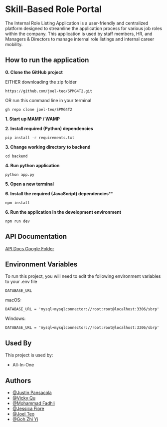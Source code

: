 
# Skill-Based Role Portal

The Internal Role Listing Application is a user-friendly and centralized platform designed to streamline the application process for various job roles within the company. This application is used by staff members, HR, and Managers & Directors to manage internal role listings and internal career mobility.


## How to run the application
**0. Clone the GitHub project**

EITHER downloading the zip folder 


    https://github.com/joel-teo/SPMG4T2.git


OR run this command line in your terminal


    gh repo clone joel-teo/SPMG4T2



**1. Start up MAMP / WAMP**


**2. Install required (Python) dependencies**

    
    pip install -r requirements.txt
    

**3. Change working directory to backend**

    cd backend

**4. Run python application**

    python app.py

**5. Open a new terminal**

**6. Install the required (JavaScript) dependencies****

    npm install


**6. Run the application in the development environment**

    npm run dev
## API Documentation

[API Docs Google Folder](https://drive.google.com/drive/folders/1LRD6al02ToTOjql-_mKQAYrCdwxRX_ia)
## Environment Variables

To run this project, you will need to edit the following environment variables to your .env file

`DATABASE_URL`

macOS:
```
DATABASE_URL = 'mysql+mysqlconnector://root:root@localhost:3306/sbrp'
```

Windows:
```
DATABASE_URL = 'mysql+mysqlconnector://root:root@localhost:3306/sbrp'
```

## Used By

This project is used by:

- All-In-One


## Authors

- [@Justin Pansacola](https://www.github.com/JustinPansacola)
- [@Vicky Qu](https://www.github.com/vickyyqu)
- [@Mohammad Fadhli](https://www.github.com/mohammadfadhli)
- [@Jessica Fiore](https://www.github.com/jessicafiore09)
- [@Joel Teo](https://www.github.com/joel-teo)
- [@Goh Zhi Yi](https://www.github.com/zzz-zhiyi)





<!-- # Vue 3 + Vite

This template should help get you started developing with Vue 3 in Vite. The template uses Vue 3 `<script setup>` SFCs, check out the [script setup docs](https://v3.vuejs.org/api/sfc-script-setup.html#sfc-script-setup) to learn more.

## Recommended IDE Setup

- [VS Code](https://code.visualstudio.com/) + [Volar](https://marketplace.visualstudio.com/items?itemName=Vue.volar) (and disable Vetur) + [TypeScript Vue Plugin (Volar)](https://marketplace.visualstudio.com/items?itemName=Vue.vscode-typescript-vue-plugin). -->
